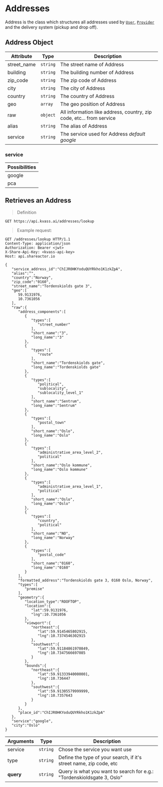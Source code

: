 # Addresses

Address is the class which structures all addresses used by [`User`](@users), [`Provider`](@providers) 
and the delivery system (pickup and drop off).

## Address Object

Attribute | Type | Description
--------- | ---- | -----
street_name | `string` | The street name of Address
building | `string` | The building number of Address
zip_code | `string` | The zip code of Address
city | `string` | The city of Address 
country | `string` | The country of Address 
geo | `array` | The geo position of Address
raw | `object` | All information like address, country, zip code, etc... from service
alias | `string` | The alias of Address
service  | `string` | The service used for Address _default google_

### service

Possibilities |
------------- |
google |
pca |

## Retrieves an Address

> Definition

```
GET https://api.kvass.ai/addresses/lookup
```

> Example request:

``` http
GET /addresses/lookup HTTP/1.1
Content-Type: application/json
Authorization: Bearer <jwt>
X-Share-Api-Key: <kvass-api-key>
Host: api.shareactor.io

{
   "service_address_id":"ChIJR0HKYoduQUYRkho1K1zkZpA",
   "alias":"",
   "country":"Norway",
   "zip_code":"0160",
   "street_name":"Tordenskiolds gate 3",
   "geo":[
      59.9131976,
      10.7361056
   ],
   "raw":{
      "address_components":[
         {
            "types":[
               "street_number"
            ],
            "short_name":"3",
            "long_name":"3"
         },
         {
            "types":[
               "route"
            ],
            "short_name":"Tordenskiolds gate",
            "long_name":"Tordenskiolds gate"
         },
         {
            "types":[
               "political",
               "sublocality",
               "sublocality_level_1"
            ],
            "short_name":"Sentrum",
            "long_name":"Sentrum"
         },
         {
            "types":[
               "postal_town"
            ],
            "short_name":"Oslo",
            "long_name":"Oslo"
         },
         {
            "types":[
               "administrative_area_level_2",
               "political"
            ],
            "short_name":"Oslo kommune",
            "long_name":"Oslo kommune"
         },
         {
            "types":[
               "administrative_area_level_1",
               "political"
            ],
            "short_name":"Oslo",
            "long_name":"Oslo"
         },
         {
            "types":[
               "country",
               "political"
            ],
            "short_name":"NO",
            "long_name":"Norway"
         },
         {
            "types":[
               "postal_code"
            ],
            "short_name":"0160",
            "long_name":"0160"
         }
      ],
      "formatted_address":"Tordenskiolds gate 3, 0160 Oslo, Norway",
      "types":[
         "premise"
      ],
      "geometry":{
         "location_type":"ROOFTOP",
         "location":{
            "lat":59.9131976,
            "lng":10.7361056
         },
         "viewport":{
            "northeast":{
               "lat":59.9145465802915,
               "lng":10.7374546302915
            },
            "southwest":{
               "lat":59.91184861970849,
               "lng":10.7347566697085
            }
         },
         "bounds":{
            "northeast":{
               "lat":59.91333940000001,
               "lng":10.736447
            },
            "southwest":{
               "lat":59.91305579999999,
               "lng":10.7357643
            }
         }
      },
      "place_id":"ChIJR0HKYoduQUYRkho1K1zkZpA"
   },
   "service":"google",
   "city":"Oslo"
}
```

Arguments | Type | Description
--------- | ---- | ------
service | `string` | Chose the service you want use
type | `string` | Define the type of your search, if it's street name, zip code, etc
**query** | `string` | Query is what you want to search for e.g.: "Tordenskioldsgate 3, Oslo"
